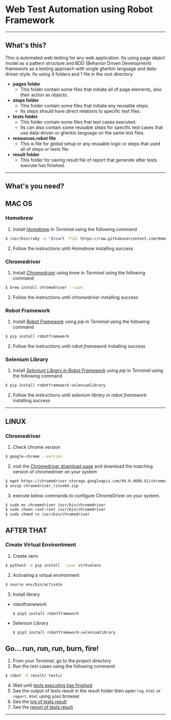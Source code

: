 # Web Test Automation using **Robot Framework**
---


## What's this?
This is automated web testing for any web application. Its using page object model as a pattern structure and BDD (Behavior Driven Development) framework as a testing approach with single gherkin language and data-driven style. Its using 4 folders and 1 file in the root directory.
* **pages folder**
    * This folder contain some files that initiate all of page elements, also their action as objects.
* **steps folder**
    * This folder contain some files that initiate any reusable steps.
    * Its steps should have direct relations to specific test files.
* **tests folder**
    * This folder contain some files that test cases executed.
    * Its can also contain some reusable steps for specific test cases that use data-driven or gherkin language on the same test files.
* **resources.robot file**
    * This is file for global setup or any reusable logic or steps that used all of steps or tests file.
* **result folder**
    * This folder for saving result file of report that generate after tests execute has finished.

---


## What's you need?

## MAC OS
### Homebrew
1. Install _[Homebrew](https://brew.sh/)_ in _Terminal_ using the following command
  ```sh
  $ /usr/bin/ruby -e "$(curl -fsSL https://raw.githubusercontent.com/Homebrew/install/master/install)"
  ```
2. Follow the instructions until _Homebrew_ installing success

### Chromedriver
1. Install _[Chromedriver](https://chromedriver.chromium.org/)_ using _brew_ in _Terminal_ using the following command
  ```sh
  $ brew install chromedriver --cask
  ```
2. Follow the instructions until _chromedriver_ installing success

### Robot Framework
1. Install _[Robot Framework](https://robotframework.org/)_ using _pip_ in _Terminal_ using the following command
  ```sh
  $ pip install robotframework
  ```
2. Follow the instructions until _robot framework_ installing success

### Selenium Library
1. Install _[Selenium Library in Robot Framework](https://github.com/robotframework/SeleniumLibrary)_ using _pip_ in _Terminal_ using the following command
  ```sh
  $ pip install robotframework-seleniumlibrary
  ```
2. Follow the instructions until _selenium library in robot framework_ installing success

---

## LINUX

### Chromedriver
1. Check chrome version
```sh
$ google-chrome --version 
```

2. visit the [Chromedriver download page](https://chromedriver.chromium.org/) and download the matching version of chromedriver on your system 
```sh
$ wget https://chromedriver.storage.googleapis.com/94.0.4606.61/chromedriver_linux64.zip 
$ unzip chromedriver_linux64.zip 
```

3. execute below commands to configure ChromeDriver on your system.
```sh
$ sudo mv chromedriver /usr/bin/chromedriver 
$ sudo chown root:root /usr/bin/chromedriver 
$ sudo chmod +x /usr/bin/chromedriver 
```

## AFTER THAT

### Create Virtual Environtment
1. Create venv
  ```sh
  $ python3 -m pip install --user virtualenv
  ```

2. Activating a virtual environment
  ```sh
  $ source env/bin/activate
  ```

3. Install library
- robotframework
  ```sh
  $ pip3 install robotframework
  ```

- Selenium Library
  ```sh
  $ pip3 install robotframework-seleniumlibrary
  ```

## Go... run, run, run, burn, fire!
1. From your _Terminal_, go to the project directory
2. Run the test cases using the following command
  ```sh
  $ robot -d result/ tests/
  ```
4. Wait until [tests executing has finished](https://prnt.sc/lllrxi)
5. See the output of tests result in the result folder then open `log.html` or `report.html` using your browser
6. See the [log of tests result](http://prntscr.com/lllt0q)
7. See the [report of tests result](http://prntscr.com/llltea)

---
